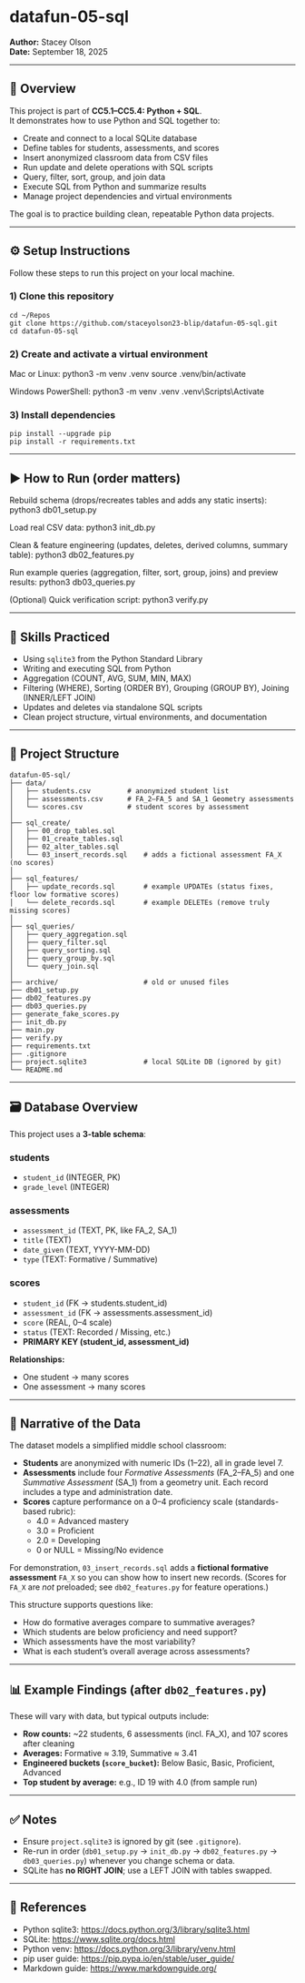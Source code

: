# datafun-05-sql
**Author:** Stacey Olson  
**Date:** September 18, 2025  

---

## 📌 Overview
This project is part of **CC5.1–CC5.4: Python + SQL**.  
It demonstrates how to use Python and SQL together to:

- Create and connect to a local SQLite database  
- Define tables for students, assessments, and scores  
- Insert anonymized classroom data from CSV files  
- Run update and delete operations with SQL scripts  
- Query, filter, sort, group, and join data  
- Execute SQL from Python and summarize results  
- Manage project dependencies and virtual environments  

The goal is to practice building clean, repeatable Python data projects.

---

## ⚙️ Setup Instructions
Follow these steps to run this project on your local machine.

### 1) Clone this repository
    cd ~/Repos
    git clone https://github.com/staceyolson23-blip/datafun-05-sql.git
    cd datafun-05-sql

### 2) Create and activate a virtual environment
Mac or Linux:
    python3 -m venv .venv
    source .venv/bin/activate

Windows PowerShell:
    python3 -m venv .venv
    .venv\Scripts\Activate

### 3) Install dependencies
    pip install --upgrade pip
    pip install -r requirements.txt

---

## ▶️ How to Run (order matters)

Rebuild schema (drops/recreates tables and adds any static inserts):
    python3 db01_setup.py

Load real CSV data:
    python3 init_db.py

Clean & feature engineering (updates, deletes, derived columns, summary table):
    python3 db02_features.py

Run example queries (aggregation, filter, sort, group, joins) and preview results:
    python3 db03_queries.py

(Optional) Quick verification script:
    python3 verify.py

---

## 🧠 Skills Practiced
- Using `sqlite3` from the Python Standard Library  
- Writing and executing SQL from Python  
- Aggregation (COUNT, AVG, SUM, MIN, MAX)  
- Filtering (WHERE), Sorting (ORDER BY), Grouping (GROUP BY), Joining (INNER/LEFT JOIN)  
- Updates and deletes via standalone SQL scripts  
- Clean project structure, virtual environments, and documentation  

---

## 📂 Project Structure
    datafun-05-sql/
    ├── data/
    │   ├── students.csv         # anonymized student list
    │   ├── assessments.csv      # FA_2–FA_5 and SA_1 Geometry assessments
    │   └── scores.csv           # student scores by assessment
    │
    ├── sql_create/
    │   ├── 00_drop_tables.sql
    │   ├── 01_create_tables.sql
    │   ├── 02_alter_tables.sql
    │   └── 03_insert_records.sql    # adds a fictional assessment FA_X (no scores)
    │
    ├── sql_features/
    │   ├── update_records.sql       # example UPDATEs (status fixes, floor low formative scores)
    │   └── delete_records.sql       # example DELETEs (remove truly missing scores)
    │
    ├── sql_queries/
    │   ├── query_aggregation.sql
    │   ├── query_filter.sql
    │   ├── query_sorting.sql
    │   ├── query_group_by.sql
    │   └── query_join.sql
    │
    ├── archive/                     # old or unused files
    ├── db01_setup.py
    ├── db02_features.py
    ├── db03_queries.py
    ├── generate_fake_scores.py
    ├── init_db.py
    ├── main.py
    ├── verify.py
    ├── requirements.txt
    ├── .gitignore
    ├── project.sqlite3              # local SQLite DB (ignored by git)
    └── README.md

---

## 🗃️ Database Overview

This project uses a **3-table schema**:

### students
- `student_id` (INTEGER, PK)  
- `grade_level` (INTEGER)  

### assessments
- `assessment_id` (TEXT, PK, like FA_2, SA_1)  
- `title` (TEXT)  
- `date_given` (TEXT, YYYY-MM-DD)  
- `type` (TEXT: Formative / Summative)  

### scores
- `student_id` (FK → students.student_id)  
- `assessment_id` (FK → assessments.assessment_id)  
- `score` (REAL, 0–4 scale)  
- `status` (TEXT: Recorded / Missing, etc.)  
- **PRIMARY KEY (student_id, assessment_id)**  

**Relationships:**  
- One student → many scores  
- One assessment → many scores  

---

## 📖 Narrative of the Data

The dataset models a simplified middle school classroom:

- **Students** are anonymized with numeric IDs (1–22), all in grade level 7.  
- **Assessments** include four *Formative Assessments* (FA_2–FA_5) and one *Summative Assessment* (SA_1) from a geometry unit. Each record includes a type and administration date.  
- **Scores** capture performance on a 0–4 proficiency scale (standards-based rubric):
  - 4.0 = Advanced mastery  
  - 3.0 = Proficient  
  - 2.0 = Developing  
  - 0 or NULL = Missing/No evidence  

For demonstration, `03_insert_records.sql` adds a **fictional formative assessment** `FA_X` so you can show how to insert new records. (Scores for `FA_X` are *not* preloaded; see `db02_features.py` for feature operations.)

This structure supports questions like:
- How do formative averages compare to summative averages?  
- Which students are below proficiency and need support?  
- Which assessments have the most variability?  
- What is each student’s overall average across assessments?

---

## 📊 Example Findings (after `db02_features.py`)
These will vary with data, but typical outputs include:

- **Row counts:** ~22 students, 6 assessments (incl. FA_X), and 107 scores after cleaning  
- **Averages:** Formative ≈ 3.19, Summative ≈ 3.41  
- **Engineered buckets (`score_bucket`):** Below Basic, Basic, Proficient, Advanced  
- **Top student by average:** e.g., ID 19 with 4.0 (from sample run)

---

## ✅ Notes
- Ensure `project.sqlite3` is ignored by git (see `.gitignore`).  
- Re-run in order (`db01_setup.py` → `init_db.py` → `db02_features.py` → `db03_queries.py`) whenever you change schema or data.  
- SQLite has **no RIGHT JOIN**; use a LEFT JOIN with tables swapped.

---

## 🔗 References
- Python sqlite3: https://docs.python.org/3/library/sqlite3.html  
- SQLite: https://www.sqlite.org/docs.html  
- Python venv: https://docs.python.org/3/library/venv.html  
- pip user guide: https://pip.pypa.io/en/stable/user_guide/  
- Markdown guide: https://www.markdownguide.org/

